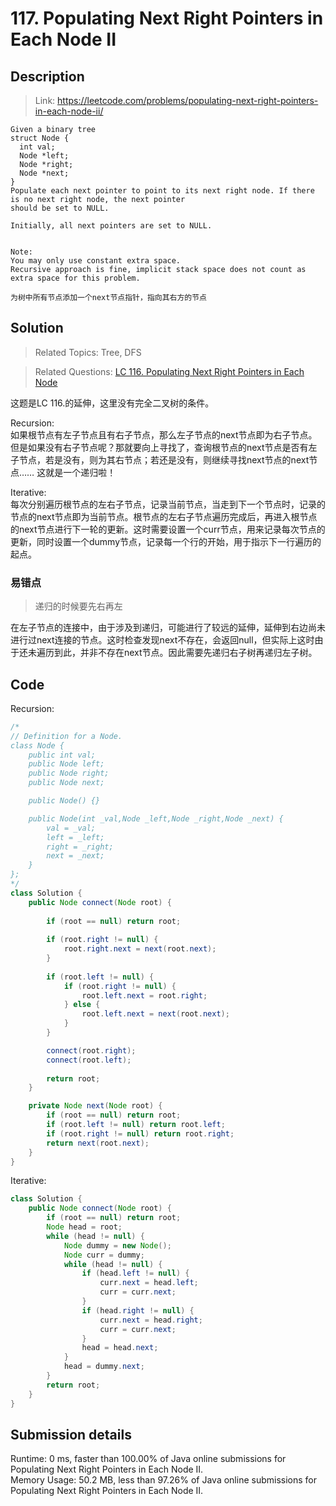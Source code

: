 # 117. Populating Next Right Pointers in Each Node II

## Description

> Link: https://leetcode.com/problems/populating-next-right-pointers-in-each-node-ii/

```
Given a binary tree
struct Node {
  int val;
  Node *left;
  Node *right;
  Node *next;
}
Populate each next pointer to point to its next right node. If there is no next right node, the next pointer 
should be set to NULL.

Initially, all next pointers are set to NULL.


Note:
You may only use constant extra space.
Recursive approach is fine, implicit stack space does not count as extra space for this problem.

为树中所有节点添加一个next节点指针，指向其右方的节点

```


## Solution

> Related Topics: Tree, DFS

> Related Questions: [LC 116. ](https://leetcode.com/problems/populating-next-right-pointers-in-each-node/)[Populating Next Right Pointers in Each Node](https://github.com/Zingg7/LeetCode/blob/master/116.%20Populating%20Next%20Right%20Pointers%20in%20Each%20Node.md)

这题是LC 116.的延伸，这里没有完全二叉树的条件。


Recursion: <br>
如果根节点有左子节点且有右子节点，那么左子节点的next节点即为右子节点。但是如果没有右子节点呢？那就要向上寻找了，查询根节点的next节点是否有左子节点，若是没有，则为其右节点；若还是没有，则继续寻找next节点的next节点…… 这就是一个递归啦！

Iterative: <br>
每次分别遍历根节点的左右子节点，记录当前节点，当走到下一个节点时，记录的节点的next节点即为当前节点。根节点的左右子节点遍历完成后，再进入根节点的next节点进行下一轮的更新。这时需要设置一个curr节点，用来记录每次节点的更新，同时设置一个dummy节点，记录每一个行的开始，用于指示下一行遍历的起点。



### 易错点
> 递归的时候要先右再左

在左子节点的连接中，由于涉及到递归，可能进行了较远的延伸，延伸到右边尚未进行过next连接的节点。这时检查发现next不存在，会返回null，但实际上这时由于还未遍历到此，并非不存在next节点。因此需要先递归右子树再递归左子树。


## Code
Recursion:
```java
/*
// Definition for a Node.
class Node {
    public int val;
    public Node left;
    public Node right;
    public Node next;

    public Node() {}

    public Node(int _val,Node _left,Node _right,Node _next) {
        val = _val;
        left = _left;
        right = _right;
        next = _next;
    }
};
*/
class Solution {
    public Node connect(Node root) {
        
        if (root == null) return root;
        
        if (root.right != null) {
            root.right.next = next(root.next);
        }
        
        if (root.left != null) {
            if (root.right != null) {
                root.left.next = root.right;    
            } else {
                root.left.next = next(root.next);
            }
        }

        connect(root.right);
        connect(root.left);
        
        return root;
    }

    private Node next(Node root) {
        if (root == null) return root;
        if (root.left != null) return root.left;
        if (root.right != null) return root.right;
        return next(root.next);
    }
}
```
Iterative:
```java
class Solution {
    public Node connect(Node root) {
        if (root == null) return root;
        Node head = root;
        while (head != null) {
            Node dummy = new Node();
            Node curr = dummy;
            while (head != null) {
                if (head.left != null) {
                    curr.next = head.left;
                    curr = curr.next;
                }
                if (head.right != null) {
                    curr.next = head.right;
                    curr = curr.next;
                }
                head = head.next;
            }
            head = dummy.next;
        }
        return root;
    }
}
```


## Submission details
Runtime: 0 ms, faster than 100.00% of Java online submissions for Populating Next Right Pointers in Each Node II.<br>
Memory Usage: 50.2 MB, less than 97.26% of Java online submissions for Populating Next Right Pointers in Each Node II.
